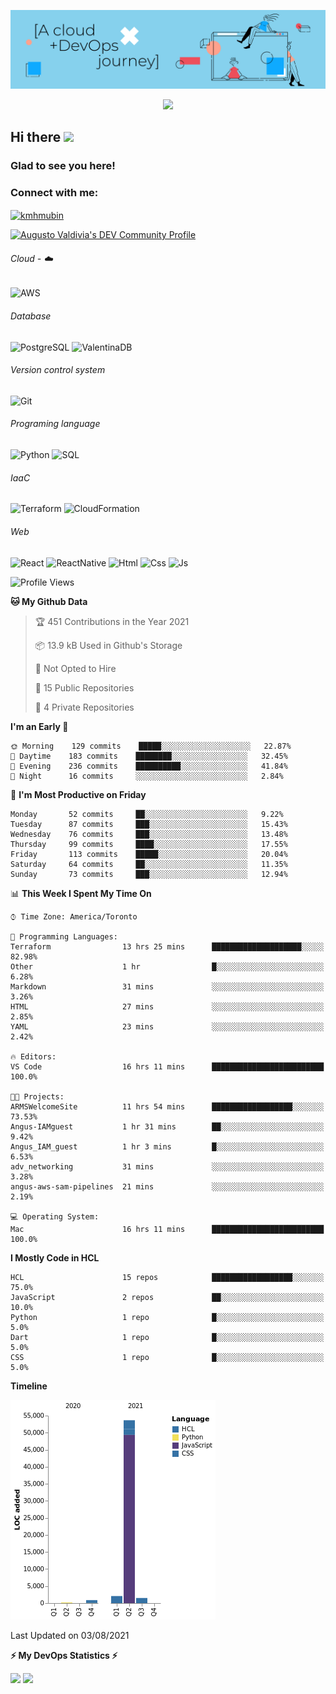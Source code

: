 ![Banner](https://github.com/ValAug/ValAug/blob/master/cover.png)

<!-- retro visitor counter -->
<p align="center"> 
  <img src="https://profile-counter.glitch.me/{ValAug}/count.svg" />
</p>



<!-- welcome message -->
<h2>Hi there <img src="https://media.giphy.com/media/hvRJCLFzcasrR4ia7z/giphy.gif" width="25px"></h2>

<h3>Glad to see you here!</h3>


<!-- Connect with me -->
<h3 align="left">Connect with me:</h3>
<p align="left">
<a href="https://www.linkedin.com/in/augustovaldivia/" target="blank"><img align="center" src="https://github.com/kmhmubin/kmhmubin/blob/master/assets/linkedin.svg" alt="kmhmubin" height="30" width="30" /></a>
</p>

<a href="https://dev.to/valaug">
  <img src="https://d2fltix0v2e0sb.cloudfront.net/dev-badge.svg" alt="Augusto Valdivia's DEV Community Profile" height="30" width="30">
</a>


###### Cloud - :cloud:

![AWS](https://img.shields.io/badge/-AWS-000000?style=flat&logo=Amazon%20AWS&logoColor=FF9900)


###### Database

![PostgreSQL](https://img.shields.io/badge/-PostgreSQL-000000?style=flat&logo=PostgreSQL&logoColor=336791)
![ValentinaDB](https://img.shields.io/badge/-ValentinaDB-000000?style=flat&logo=ValentinaDB&logoColor=336791)


###### Version control system

![Git](https://img.shields.io/badge/-Git-000000?style=flat&logo=Git&logoColor=F05032)

###### Programing language
![Python](https://img.shields.io/badge/-Python-000000?style=flat&logo=Python)
![SQL](https://img.shields.io/badge/-SQL-000000?style=flat&logo=SQL)


###### IaaC
![Terraform](https://img.shields.io/badge/-Terraform-000000?style=flat&logo=Terraform)
![CloudFormation](https://img.shields.io/badge/-CloudFormation-000000?style=flat&logo=Color=FF9900)

###### Web
![React](https://img.shields.io/badge/-React-000000?style=flat&logo=React)
![ReactNative](https://img.shields.io/badge/-ReactNative-000000?style=flat&logo=ReactNative)
![Html](https://img.shields.io/badge/-Html-000000?style=flat&logo=Html)
![Css](https://img.shields.io/badge/-Css-000000?style=flat&logo=Css)
![Js](https://img.shields.io/badge/-Js-000000?style=flat&logo=Js)

<!--START_SECTION:waka-->
![Profile Views](http://img.shields.io/badge/Profile%20Views-0-blue)

**🐱 My Github Data** 

> 🏆 451 Contributions in the Year 2021
 > 
> 📦 13.9 kB Used in Github's Storage 
 > 
> 🚫 Not Opted to Hire
 > 
> 📜 15 Public Repositories 
 > 
> 🔑 4 Private Repositories  
 > 
**I'm an Early 🐤** 

```text
🌞 Morning    129 commits    █████░░░░░░░░░░░░░░░░░░░░   22.87% 
🌆 Daytime    183 commits    ████████░░░░░░░░░░░░░░░░░   32.45% 
🌃 Evening    236 commits    ██████████░░░░░░░░░░░░░░░   41.84% 
🌙 Night      16 commits     ░░░░░░░░░░░░░░░░░░░░░░░░░   2.84%

```
📅 **I'm Most Productive on Friday** 

```text
Monday       52 commits     ██░░░░░░░░░░░░░░░░░░░░░░░   9.22% 
Tuesday      87 commits     ███░░░░░░░░░░░░░░░░░░░░░░   15.43% 
Wednesday    76 commits     ███░░░░░░░░░░░░░░░░░░░░░░   13.48% 
Thursday     99 commits     ████░░░░░░░░░░░░░░░░░░░░░   17.55% 
Friday       113 commits    █████░░░░░░░░░░░░░░░░░░░░   20.04% 
Saturday     64 commits     ██░░░░░░░░░░░░░░░░░░░░░░░   11.35% 
Sunday       73 commits     ███░░░░░░░░░░░░░░░░░░░░░░   12.94%

```


📊 **This Week I Spent My Time On** 

```text
⌚︎ Time Zone: America/Toronto

💬 Programming Languages: 
Terraform                13 hrs 25 mins      ████████████████████░░░░░   82.98% 
Other                    1 hr                █░░░░░░░░░░░░░░░░░░░░░░░░   6.28% 
Markdown                 31 mins             ░░░░░░░░░░░░░░░░░░░░░░░░░   3.26% 
HTML                     27 mins             ░░░░░░░░░░░░░░░░░░░░░░░░░   2.85% 
YAML                     23 mins             ░░░░░░░░░░░░░░░░░░░░░░░░░   2.42%

🔥 Editors: 
VS Code                  16 hrs 11 mins      █████████████████████████   100.0%

🐱‍💻 Projects: 
ARMSWelcomeSite          11 hrs 54 mins      ██████████████████░░░░░░░   73.53% 
Angus-IAMguest           1 hr 31 mins        ██░░░░░░░░░░░░░░░░░░░░░░░   9.42% 
Angus_IAM_guest          1 hr 3 mins         █░░░░░░░░░░░░░░░░░░░░░░░░   6.53% 
adv_networking           31 mins             ░░░░░░░░░░░░░░░░░░░░░░░░░   3.28% 
angus-aws-sam-pipelines  21 mins             ░░░░░░░░░░░░░░░░░░░░░░░░░   2.19%

💻 Operating System: 
Mac                      16 hrs 11 mins      █████████████████████████   100.0%

```

**I Mostly Code in HCL** 

```text
HCL                      15 repos            ██████████████████░░░░░░░   75.0% 
JavaScript               2 repos             ██░░░░░░░░░░░░░░░░░░░░░░░   10.0% 
Python                   1 repo              █░░░░░░░░░░░░░░░░░░░░░░░░   5.0% 
Dart                     1 repo              █░░░░░░░░░░░░░░░░░░░░░░░░   5.0% 
CSS                      1 repo              █░░░░░░░░░░░░░░░░░░░░░░░░   5.0%

```


**Timeline**

![Chart not found](https://raw.githubusercontent.com/ValAug/ValAug/master/charts/bar_graph.png) 


 Last Updated on 03/08/2021
<!--END_SECTION:waka-->

<!-- GitHub stats -->
<b>⚡ My DevOps Statistics ⚡</b>

<p>
<!-- GitHub Stats -->
<img height="180em" src="https://github-readme-stats.vercel.app/api?username=ValAug&show_icons=true&hide_border=true" />

<!-- Most Used Languages -->
<img height="180em" src="https://github-readme-stats.vercel.app/api/top-langs/?username=ValAug&exclude_repo=KNN-Image-Classification&show_icons=true&hide_border=true&layout=compact&langs_count=8"/>
</p>

<!--
**ValAug/ValAug** is a ✨ _special_ ✨ repository because its `README.md` (this file) appears on your GitHub profile.

Here are some ideas to get you started:

- 🔭 I’m currently working on ...
- 🌱 I’m currently learning ...
- 👯 I’m looking to collaborate on ...
- 🤔 I’m looking for help with ...
- 💬 Ask me about ...
- 📫 How to reach me: ...
- 😄 Pronouns: ...
- ⚡ Fun fact: ...
-->
